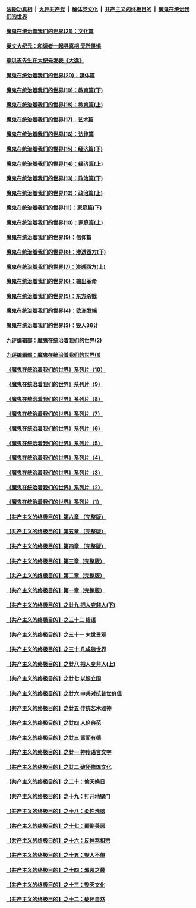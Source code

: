 ####  [法轮功真相](../../../../basic/blob/master/README.md?t=12031631) &nbsp;|&nbsp; [九评共产党](../../../../9ping.md/blob/master/README.md?t=12031631) &nbsp;|&nbsp; [解体党文化](../../../../jtdwh.md/blob/master/README.md?t=12031631)  &nbsp;|&nbsp; [共产主义的终极目的](../../../../gczydzjmd.md/blob/master/README.md?t=12031631) &nbsp;|&nbsp; [魔鬼在统治我们的世界](../../../../mgztzwmdsj.md/blob/master/README.md?t=12031631) 

#### [魔鬼在统治着我们的世界(21)：文化篇](../pages/nsc422/n10597706.md?t=12031631) 

#### [英文大纪元：和读者一起寻真相 无所畏惧](../pages/nsc422/n12542027.md?t=12031631) 

#### [李洪志先生在大纪元发表《大选》](../pages/nsc422/n12534746.md?t=12031631) 

#### [魔鬼在统治着我们的世界(20)：媒体篇](../pages/nsc422/n10586579.md?t=12031631) 

#### [魔鬼在统治着我们的世界(19)：教育篇(下)](../pages/nsc422/n10564808.md?t=12031631) 

#### [魔鬼在统治着我们的世界(18)：教育篇(上)](../pages/nsc422/n10526970.md?t=12031631) 

#### [魔鬼在统治着我们的世界(17)：艺术篇](../pages/nsc422/n10499093.md?t=12031631) 

#### [魔鬼在统治着我们的世界(16)：法律篇](../pages/nsc422/n10485969.md?t=12031631) 

#### [魔鬼在统治着我们的世界(15)：经济篇(下)](../pages/nsc422/n10469975.md?t=12031631) 

#### [魔鬼在统治着我们的世界(14)：经济篇(上)](../pages/nsc422/n10457370.md?t=12031631) 

#### [魔鬼在统治着我们的世界(13)：政治篇(下)](../pages/nsc422/n10448270.md?t=12031631) 

#### [魔鬼在统治着我们的世界(12)：政治篇(上)](../pages/nsc422/n10444576.md?t=12031631) 

#### [魔鬼在统治着我们的世界(11)：家庭篇(下)](../pages/nsc422/n10440961.md?t=12031631) 

#### [魔鬼在统治着我们的世界(10)：家庭篇(上)](../pages/nsc422/n10435448.md?t=12031631) 

#### [魔鬼在统治着我们的世界(9)：信仰篇](../pages/nsc422/n10432159.md?t=12031631) 

#### [魔鬼在统治着我们的世界(8)：渗透西方(下)](../pages/nsc422/n10429603.md?t=12031631) 

#### [魔鬼在统治着我们的世界(7)：渗透西方(上)](../pages/nsc422/n10426013.md?t=12031631) 

#### [魔鬼在统治着我们的世界(6)：输出革命](../pages/nsc422/n10421536.md?t=12031631) 

#### [魔鬼在统治着我们的世界(5)：东方杀戮](../pages/nsc422/n10417707.md?t=12031631) 

#### [魔鬼在统治着我们的世界(4)：欧洲发端](../pages/nsc422/n10414890.md?t=12031631) 

#### [魔鬼在统治着我们的世界(3)：毁人36计](../pages/nsc422/n10411583.md?t=12031631) 

#### [九评编辑部：魔鬼在统治着我们的世界(2)](../pages/nsc422/n10410036.md?t=12031631) 

#### [九评编辑部：魔鬼在统治着我们的世界(1)](../pages/nsc422/n10406825.md?t=12031631) 

#### [《魔鬼在统治着我们的世界》系列片（10）](../pages/nsc422/n12292670.md?t=12031631) 

#### [《魔鬼在统治着我们的世界》系列片（9）](../pages/nsc422/n12290859.md?t=12031631) 

#### [《魔鬼在统治着我们的世界》系列片（8）](../pages/nsc422/n12287445.md?t=12031631) 

#### [《魔鬼在统治着我们的世界》系列片（7）](../pages/nsc422/n12283425.md?t=12031631) 

#### [《魔鬼在统治着我们的世界》系列片（6）](../pages/nsc422/n12282314.md?t=12031631) 

#### [《魔鬼在统治着我们的世界》系列片（5）](../pages/nsc422/n12281419.md?t=12031631) 

#### [《魔鬼在统治着我们的世界》系列片（4）](../pages/nsc422/n12274024.md?t=12031631) 

#### [《魔鬼在统治着我们的世界》系列片（3）](../pages/nsc422/n12271322.md?t=12031631) 

#### [《魔鬼在统治着我们的世界》系列片（2）](../pages/nsc422/n12269049.md?t=12031631) 

#### [《魔鬼在统治着我们的世界》系列片（1）](../pages/nsc422/n12267575.md?t=12031631) 

#### [【共产主义的终极目的】第六章 （完整版）](../pages/nsc422/n11428913.md?t=12031631) 

#### [【共产主义的终极目的】第五章 （完整版）](../pages/nsc422/n11428912.md?t=12031631) 

#### [【共产主义的终极目的】第四章 （完整版）](../pages/nsc422/n11428907.md?t=12031631) 

#### [【共产主义的终极目的】第三章（完整版）](../pages/nsc422/n11428848.md?t=12031631) 

#### [【共产主义的终极目的】第二章（完整版）](../pages/nsc422/n11428831.md?t=12031631) 

#### [【共产主义的终极目的】第一章（完整版）](../pages/nsc422/n11417651.md?t=12031631) 

#### [【共产主义的终极目的】之廿九 把人变非人(下)](../pages/nsc422/n11344140.md?t=12031631) 

#### [【共产主义的终极目的】之三十二 结语](../pages/nsc422/n11360535.md?t=12031631) 

#### [【共产主义的终极目的】之三十一 末世景观](../pages/nsc422/n11351129.md?t=12031631) 

#### [【共产主义的终极目的】之三十 几成狼世界](../pages/nsc422/n11348280.md?t=12031631) 

#### [【共产主义的终极目的】之廿八 把人变非人(上)](../pages/nsc422/n11340492.md?t=12031631) 

#### [【共产主义的终极目的】之廿七 以恨立国](../pages/nsc422/n11336944.md?t=12031631) 

#### [【共产主义的终极目的】之廿六 中共对抗普世价值](../pages/nsc422/n11324785.md?t=12031631) 

#### [【共产主义的终极目的】之廿五 传统艺术颂神](../pages/nsc422/n11296396.md?t=12031631) 

#### [【共产主义的终极目的】之廿四 人伦典范](../pages/nsc422/n11296397.md?t=12031631) 

#### [【共产主义的终极目的】之廿三 富而有德](../pages/nsc422/n11283598.md?t=12031631) 

#### [【共产主义的终极目的】之廿一 神传语言文字](../pages/nsc422/n11263265.md?t=12031631) 

#### [【共产主义的终极目的】之廿二 破坏修炼文化](../pages/nsc422/n11245728.md?t=12031631) 

#### [【共产主义的终极目的】之二十：偷天换日](../pages/nsc422/n11238846.md?t=12031631) 

#### [【共产主义的终极目的】之十九：打开地狱门](../pages/nsc422/n11206376.md?t=12031631) 

#### [【共产主义的终极目的】之十八：柔性洗脑](../pages/nsc422/n11199994.md?t=12031631) 

#### [【共产主义的终极目的】之十七：颠倒善恶](../pages/nsc422/n11179782.md?t=12031631) 

#### [【共产主义的终极目的】之十六：反神骂祖宗](../pages/nsc422/n11166798.md?t=12031631) 

#### [【共产主义的终极目的】之十五：毁人不倦](../pages/nsc422/n11166792.md?t=12031631) 

#### [【共产主义的终极目的】之十四：邪恶之最](../pages/nsc422/n11150249.md?t=12031631) 

#### [【共产主义的终极目的】之十三：毁灭文化](../pages/nsc422/n11135227.md?t=12031631) 

#### [【共产主义的终极目的】之十二：破坏自然](../pages/nsc422/n11135214.md?t=12031631) 

